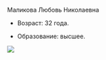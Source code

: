 Маликова Любовь Николаевна

* Возраст: 32 года.

* Образование: высшее.

![](C:\Users\USER\Desktop\Портфолио\IMG_00170-1-min.jpg)










